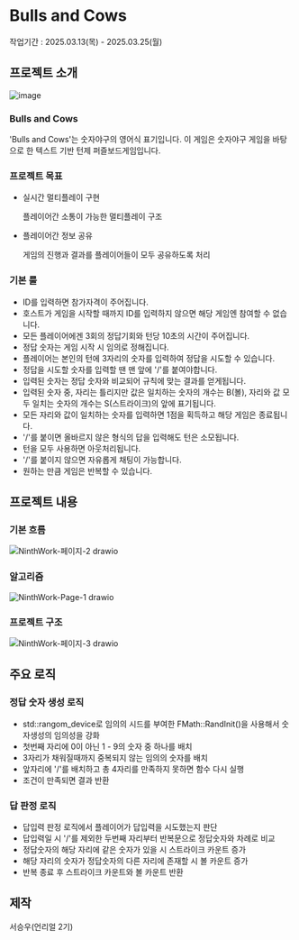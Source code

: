 # Bulls and Cows

작업기간 : 2025.03.13(목) - 2025.03.25(월)


## 프로젝트 소개

![image](https://github.com/user-attachments/assets/8a045509-ec0f-4418-b233-91ce32087b76)

### Bulls and Cows

'Bulls and Cows'는 숫자야구의 영어식 표기입니다.
이 게임은 숫자야구 게임을 바탕으로 한 텍스트 기반 턴제 퍼즐보드게임입니다.


### 프로젝트 목표
- 실시간 멀티플레이 구현

  플레이어간 소통이 가능한 멀티플레이 구조

- 플레이어간 정보 공유

  게임의 진행과 결과를 플레이어들이 모두 공유하도록 처리


### 기본 룰

- ID를 입력하면 참가자격이 주어집니다.
- 호스트가 게임을 시작할 때까지 ID를 입력하지 않으면 해당 게임엔 참여할 수 없습니다.
- 모든 플레이어에겐 3회의 정답기회와 턴당 10초의 시간이 주어집니다.
- 정답 숫자는 게임 시작 시 임의로 정해집니다.
- 플레이어는 본인의 턴에 3자리의 숫자를 입력하여 정답을 시도할 수 있습니다.
- 정답을 시도할 숫자를 입력할 땐 맨 앞에 '/'를 붙여야합니다.
- 입력된 숫자는 정답 숫자와 비교되어 규칙에 맞는 결과를 얻게됩니다.
- 입력된 숫자 중, 자리는 틀리지만 값은 일치하는 숫자의 개수는 B(볼), 자리와 값 모두 일치는 숫자의 개수는 S(스트라이크)의 앞에 표기됩니다.
- 모든 자리와 값이 일치하는 숫자를 입력하면 1점을 획득하고 해당 게임은 종료됩니다.
- '/'를 붙이면 올바르지 않은 형식의 답을 입력해도 턴은 소모됩니다.
- 턴을 모두 사용하면 아웃처리됩니다.
- '/'를 붙이지 않으면 자유롭게 채팅이 가능합니다.
- 원하는 만큼 게임은 반복할 수 있습니다.

## 프로젝트 내용

### 기본 흐름

![NinthWork-페이지-2 drawio](https://github.com/user-attachments/assets/0bfda761-4c4d-4c6a-b059-4d6d8cd6c791)

### 알고리즘

![NinthWork-Page-1 drawio](https://github.com/user-attachments/assets/523340d9-8a47-475e-869d-546fe9ae5b60)

### 프로젝트 구조

![NinthWork-페이지-3 drawio](https://github.com/user-attachments/assets/955b74bc-e3fd-4da7-8bbf-253f1119b119)


## 주요 로직

### 정답 숫자 생성 로직

- std::rangom_device로 임의의 시드를 부여한 FMath::RandInit()을 사용해서 숫자생성의 임의성을 강화
- 첫번째 자리에 0이 아닌 1 - 9의 숫자 중 하나를 배치
- 3자리가 채워질때까지 중복되지 않는 임의의 숫자를 배치
- 앞자리에 '/'를 배치하고 총 4자리를 만족하지 못하면 함수 다시 실행
- 조건이 만족되면 결과 반환

### 답 판정 로직

- 답입력 판정 로직에서 플레이어가 답입력을 시도했는지 판단
- 답입력일 시 '/'를 제외한 두번째 자리부터 반복문으로 정답숫자와 차례로 비교
- 정답숫자의 해당 자리에 같은 숫자가 있을 시 스트라이크 카운트 증가
- 해당 자리의 숫자가 정답숫자의 다른 자리에 존재할 시 볼 카운트 증가
- 반복 종료 후 스트라이크 카운트와 볼 카운트 반환

## 제작

서승우(언리얼 2기)
